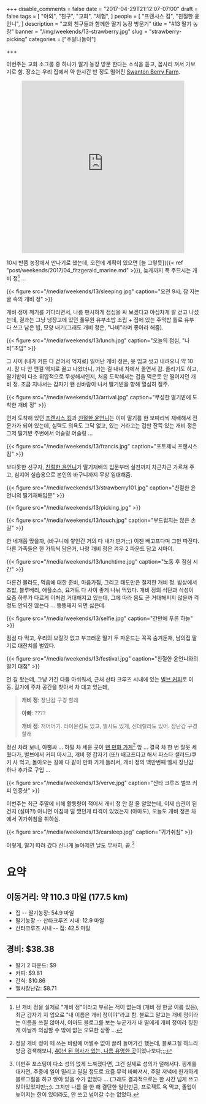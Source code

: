 +++
disable_comments = false
date = "2017-04-29T21:12:07-07:00"
draft = false
tags = [
    "야외",
    "친구",
    "교회",
    "체험",
]
people = [
    "프랜시스 킴",
    "친절한 윤언니",
]
description = "교회 친구들과 함께한 딸기 농장 방문기"
title = "#13 딸기 농장"
banner = "/img/weekends/13-strawberry.jpg"
slug = "strawberry-picking"
categories = ["주말나들이"]

+++

이번주는 교회 소그룹 중 하나가 딸기 농장 방문 한다는 소식을 듣고, 꼽사리 껴서
가보기로 함. 장소는 우리 집에서 약 한시간 반 정도 떨어진 [Swanton Berry
Farm](http://www.swantonberryfarm.com/).

<figure>
<iframe
src="https://www.google.com/maps/embed?pb=!1m18!1m12!1m3!1d3185.137294112592!2d-122.22057218433046!3d37.0303726624081!2m3!1f0!2f0!3f0!3m2!1i1024!2i768!4f13.1!3m3!1m2!1s0x808e5affa8ca38cf%3A0xc929c3b316511b94!2sSwanton+Berry+Farm!5e0!3m2!1sen!2sus!4v1493526031161"
width="100%" height="450" frameborder="0" style="border:0"
allowfullscreen></iframe>
</figure>

10시 반쯤 농장에서 만나기로 했는데, 오전에 계획이 있으면 [늘 그렇듯]({{<
ref "post/weekends/2017/04_fitzgerald_marine.md" >}}), 늦게까지 푹 주므시는 
개비 정[^0] … 

[^0]: 난 개비 정을 실제로 "개비 정"이라고 부르는 적이 없는데 (개비 정 한글 이름 있음), 최근 갑자기 지 입으로 "내 이름은 개비 정이야"라고 함. 블로그 말고는 개비 정이라는 이름을 쓰질 않아서, 아마도 블로그를 보는 누군가가 내 딸에게 개비 정이라 칭한게 아닐까 의심할 수 밖에 없는 오묘한 상황 … 

{{< figure
  src="/media/weekends/13/sleeping.jpg"
  caption="오전 9시; 잠 자는 굴 속의 개비 정" >}}

개비 정이 깨기를 기다리면서, 나름 팬시하게 점심을 싸 보겠다고 야심차게 팔 걷고
나섰는데, 결과는 그냥 냉장고에 있던 풀무원 유부초밥 조립 + 집에 있는 주먹밥 틀로 
유부 다 쓰고 남은 밥, 모양 내기(그래도 개비 정은, "나비"라며 좋아라 해줌).

{{< figure
  src="/media/weekends/13/lunch.jpg"
  caption="오늘의 점심, \"나비\"초밥" >}}

그 사이 (내가 커튼 다 걷어서 억지로) 일어난 개비 정은, 옷 입고 씻고 내려오니 약
10시. 잠 다 안 깬걸 억지로 끌고 나왔더니, 가는 길 내내 차에서 졸면서 감.
졸리기도 하고, 딸기밭이 다소 위압적으로 무성해서인지, 처음 도착해서는 겁을
먹은듯 안 떨어지던 개비 정. 조금 지나서는 갑자기 왠 신바람이 나서 딸기밭을 향해 
열심히 질주.

{{< figure
  src="/media/weekends/13/arrival.jpg"
  caption="무성한 딸기밭에 도착한 개비 정" >}}

먼저 도착해 있던 [프랜시스 킴](/people/프랜시스-킴)과 [친절한
윤언니](/people/친절한-윤언니)는 이미 딸기를 한 보따리씩 재배해서 전문가가 되어
있는데, 실력도 의욕도 그닥 없고, 있는 거라고는 겁만 잔뜩 있는 개비 정은 그저
딸기밭 주변에서 어슬렁 어슬렁 … 

{{< figure
  src="/media/weekends/13/francis.jpg"
  caption="포토제닉 프랜시스 킴" >}}

보다못한 선구자, [친절한 윤언니](/people/친절한-윤언니)가 딸기재배의
입문부터 실천까지 차근차근 가르쳐 주고, 심지어 실습용으로 본인의 바구니까지 무상
임대해줌.

{{< figure
  src="/media/weekends/13/strawberry101.jpg"
  caption="친절한 윤언니의 딸기재배입문" >}}

{{< figure
  src="/media/weekends/13/picking.jpg" >}}

{{< figure
  src="/media/weekends/13/touch.jpg"
  caption="부드럽지는 않은 손길" >}}

한 네개쯤 땄을까, (바구니에 쌓인건 거의 다 내가 딴거;;;) 이젠 배고프다며 그만
따잔다. 다른 가족들은 한 가득씩 담은거, 나랑 개비 정은 겨우 2 파운드 담고
시마이.

{{< figure
  src="/media/weekends/13/lunchtime.jpg"
  caption="노동 후 점심 시간" >}}

다른건 몰라도, 먹음에 대한 준비, 마음가짐, 그리고 태도만은 철저한 개비 정.
밥상에서 초밥, 블루베리, 애플소스, 요거트 다 사이 좋게 나눠 먹었다. 
개비 정의 식단과 식성이 요즘 하루가 다르게 이처럼 거대해지고 있는데, 그에 따라 
몸도 곧 거대해지지 않을까 걱정도 안되진 않는다 … 
뚱뚱돼지 되면 싫은데.

{{< figure
  src="/media/weekends/13/selfie.jpg"
  caption="간만에 푸른 하늘" >}}

점심 다 먹고, 우리의 보잘것 없고 부끄러운 딸기 두 파운드는 꼭꼭 숨겨둔채,
남의집 딸기로 대잔치를 벌였다.

{{< figure
  src="/media/weekends/13/festival.jpg"
  caption="친절한 윤언니와의 딸기 대첩" >}}

먼 길 왔는데, 그냥 가긴 다들 아쉬워서, 근처 산타 크루즈 시내에 있는 [벌브
커피](https://www.vervecoffee.com/)로 이동.
길가에 주차 공간을 찾아서 차 대고 있는데,

> **개비 정**: 장난감 구경 할래
>
> **아빠**: ????
>
> **개비 정**: 저어어기. 라이온킹도 있고, 엘사도 있게, 신데렐라도 있어. 
> 장난감 구경 할래

정신 차려 보니, 아뿔싸 … 하필 차 세운 곳이 [왠 만화
가게](http://www.atlantisfantasyworld.com/)[^1] 앞 … 결국 차 한 번 잘못 세웠다가,
벌브에서 커피 마시고, 개비 정 갑자기 (또!) 배고프다고 해서 파스타 샐러드/쿠키 
사 먹고, 돌아오는 길에 다 같이 만화 가게 들러서, 
개비 정의 백만번째 엘사 장난감 하나 추가로 구입 … 

[^1]: 정말 개비 정이 떼 쓰는 바람에 어쩔수 없이 끌려 들어가긴 했는데, 블로그질 하느라 방금 검색해보니, [40년 된 역사가 있는, 나름 유명한 곳](http://www.atlantisfantasyworld.com/aboutus.htm)이었나보다;;;

{{< figure
  src="/media/weekends/13/verve.jpg"
  caption="산타 크루즈 벌브 커피 인증샷" >}}

이번주는 최근 주말에 비해 활동량이 적어서 개비 정 안 잘 줄 알았는데, 이제
습관이 된건지 (설마?!) 아니면 아침에 덜 깼던게 타격이 있었는지 (아마도), 오늘도
개비 정은 차에서 귀가취침을 취하심.

{{< figure
  src="/media/weekends/13/carsleep.jpg"
  caption="귀가취침" >}}

이렇게, 딸기 따러 갔다 신나게 놀아제낀 날도 무사히, 끝.[^2]

[^2]: 이번주 포스팅이 다소 성의 없게 느껴졌다면, 그건 실제로 성의가 덜해서다.  핑계를 대자면, 주중에 일이 밀리고 밀릴 정도로 요즘 무척 바빠져서, 주말 저녁에 한가하게 블로그질을 하고 앉아 있을 수가 없었다 … (그래도 결과적으로는 한 시간 넘게 쓰고 앉아있었지만;;;). 그치만 나름 올 한 해 결단한 일인만큼, 프로젝트 욕 먹고, 졸업이 늦어지는 한이 있더라도, 안 쓰고 넘어갈 수는 없었다.

# 요약

## 이동거리: 약 110.3 마일 (177.5 km)

- 집 -- 딸기농장: 54.9 마일
- 딸기농장 -- 산타크루즈 시내: 12.9 마일
- 산타크루즈 시내 -- 집: 42.5 마일

## 경비: $38.38

- 딸기 2 파운드: $9
- 커피: $9.81
- 간식: $10.86
- 엘사장난감: $8.71
